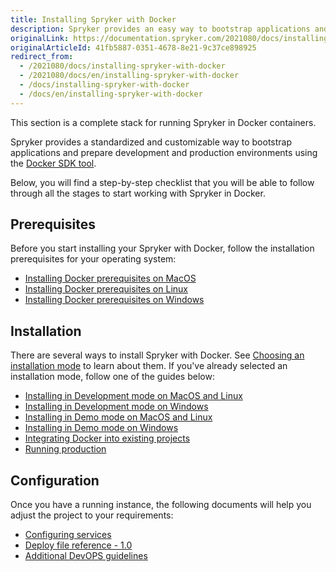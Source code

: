 ```yaml
---
title: Installing Spryker with Docker
description: Spryker provides an easy way to bootstrap applications and prepare development and production environments for running Spryker OS in Docker.
originalLink: https://documentation.spryker.com/2021080/docs/installing-spryker-with-docker
originalArticleId: 41fb5887-0351-4678-8e21-9c37ce898925
redirect_from:
  - /2021080/docs/installing-spryker-with-docker
  - /2021080/docs/en/installing-spryker-with-docker
  - /docs/installing-spryker-with-docker
  - /docs/en/installing-spryker-with-docker
---
```


This section is a complete stack for running Spryker in Docker containers.

Spryker provides a standardized and customizable way to bootstrap applications and prepare development and production environments using the [Docker SDK tool](/docs/scos/dev/developer-guides/{{page.version}}/docker-sdk/docker-sdk.html).

Below, you will find a step-by-step checklist that you will be able to follow through all the stages to start working with Spryker in Docker.
 
 ## Prerequisites
 
Before you start installing your Spryker with Docker, follow the installation prerequisites for your operating system:
* [Installing Docker prerequisites on MacOS](/docs/scos/dev/developer-guides/{{page.version}}/installation/installing-spryker-with-docker/docker-installation-prerequisites/installing-docker-prerequisites-on-macos.html)
* [Installing Docker prerequisites on Linux](/docs/scos/dev/developer-guides/{{page.version}}/installation/installing-spryker-with-docker/docker-installation-prerequisites/installing-docker-prerequisites-on-linux.html)
* [Installing Docker prerequisites on Windows](/docs/scos/dev/developer-guides/{{page.version}}/installation/installing-spryker-with-docker/docker-installation-prerequisites/installing-docker-prerequisites-on-windows.html)

## Installation 
There are several ways to install Spryker with Docker. See [Choosing an installation mode](/docs/scos/dev/developer-guides/{{page.version}}/installation/installing-spryker-with-docker/installation-guides/choosing-an-installation-mode.html) to learn about them.
If you've already selected an installation mode, follow one of the guides below:
* [Installing in Development mode on MacOS and Linux](/docs/scos/dev/developer-guides/{{page.version}}/installation/installing-spryker-with-docker/installation-guides/installing-in-development-mode-on-macos-and-linux.html)
* [Installing in Development mode on Windows](/docs/scos/dev/developer-guides/{{page.version}}/installation/installing-spryker-with-docker/installation-guides/installing-in-development-mode-on-windows.html)
* [Installing in Demo mode on MacOS and Linux](/docs/scos/dev/developer-guides/{{page.version}}/installation/installing-spryker-with-docker/installation-guides/installing-in-demo-mode-on-macos-and-linux.html)
* [Installing in Demo mode on Windows](/docs/scos/dev/developer-guides/{{page.version}}/installation/installing-spryker-with-docker/installation-guides/installing-in-demo-mode-on-windows.html)
* [Integrating Docker into existing projects](/docs/scos/dev/developer-guides/{{page.version}}/installation/installing-spryker-with-docker/installation-guides/integrating-the-docker-sdk-into-existing-projects.html)
* [Running production](/docs/scos/dev/back-end-development/zed/running-production.html)


## Configuration

Once you have a running instance, the following documents will help you adjust the project to your requirements:
* [Configuring services](/docs/scos/dev/developer-guides/{{page.version}}/docker-sdk/configuring-services.html)
* [Deploy file reference - 1.0](/docs/scos/dev/developer-guides/{{page.version}}/docker-sdk/deploy-file-reference-1.0.html)
* [Additional DevOPS guidelines](/docs/scos/dev/developer-guides/{{page.version}}/installation/installing-spryker-with-docker/configuration/additional-devops-guidelines.html)
